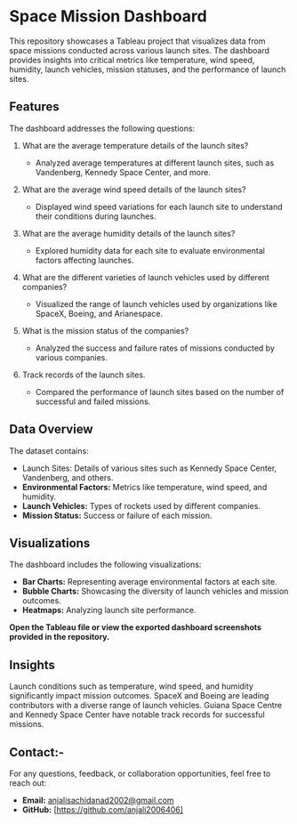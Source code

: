 # Space Mission Dashboard  

This repository showcases a Tableau project that visualizes data from space missions conducted across various launch sites. The dashboard provides insights into critical metrics like temperature, wind speed, humidity, launch vehicles, mission statuses, and the performance of launch sites.

## Features  

The dashboard addresses the following questions:  

1. What are the average temperature details of the launch sites?  
   - Analyzed average temperatures at different launch sites, such as Vandenberg, Kennedy Space Center, and more.  

2. What are the average wind speed details of the launch sites? 
   - Displayed wind speed variations for each launch site to understand their conditions during launches.  

3. What are the average humidity details of the launch sites?  
   - Explored humidity data for each site to evaluate environmental factors affecting launches.  

4. What are the different varieties of launch vehicles used by different companies? 
   - Visualized the range of launch vehicles used by organizations like SpaceX, Boeing, and Arianespace.  

5. What is the mission status of the companies?
   - Analyzed the success and failure rates of missions conducted by various companies.  

6. Track records of the launch sites.
   - Compared the performance of launch sites based on the number of successful and failed missions.  

## Data Overview  

The dataset contains:  
- Launch Sites: Details of various sites such as Kennedy Space Center, Vandenberg, and others.  
- **Environmental Factors:** Metrics like temperature, wind speed, and humidity.  
- **Launch Vehicles:** Types of rockets used by different companies.  
- **Mission Status:** Success or failure of each mission.  

## Visualizations  

The dashboard includes the following visualizations:  
- **Bar Charts:** Representing average environmental factors at each site.  
- **Bubble Charts:** Showcasing the diversity of launch vehicles and mission outcomes.  
- **Heatmaps:** Analyzing launch site performance.  

**Open the Tableau file or view the exported dashboard screenshots provided in the repository.**

## Insights
Launch conditions such as temperature, wind speed, and humidity significantly impact mission outcomes.
SpaceX and Boeing are leading contributors with a diverse range of launch vehicles.
Guiana Space Centre and Kennedy Space Center have notable track records for successful missions.

## Contact:-
For any questions, feedback, or collaboration opportunities, feel free to reach out:  
- **Email:** anjalisachidanad2002@gmail.com  
- **GitHub:** [https://github.com/anjali2006406] 

